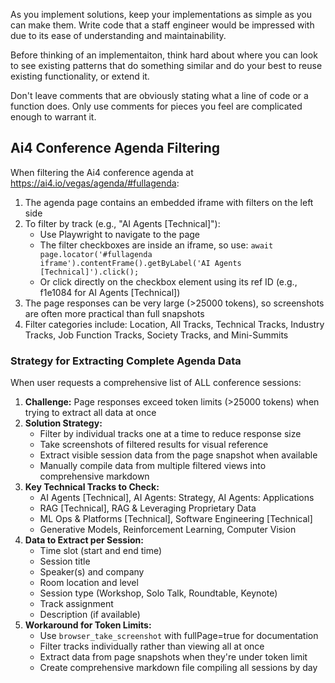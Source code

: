 As you implement solutions, keep your implementations as simple as you can make them. Write code that a staff engineer would be impressed with due to its ease of understanding and maintainability.

Before thinking of an implementaiton, think hard about where you can look to see existing patterns that do something similar and do your best to reuse existing functionality, or extend it.

Don't leave comments that are obviously stating what a line of code or a function does. Only use comments for pieces you feel are complicated enough to warrant it.

## Ai4 Conference Agenda Filtering

When filtering the Ai4 conference agenda at https://ai4.io/vegas/agenda/#fullagenda:

1. The agenda page contains an embedded iframe with filters on the left side
2. To filter by track (e.g., "AI Agents [Technical]"):
   - Use Playwright to navigate to the page
   - The filter checkboxes are inside an iframe, so use: `await page.locator('#fullagenda iframe').contentFrame().getByLabel('AI Agents [Technical]').click();`
   - Or click directly on the checkbox element using its ref ID (e.g., f1e1084 for AI Agents [Technical])
3. The page responses can be very large (>25000 tokens), so screenshots are often more practical than full snapshots
4. Filter categories include: Location, All Tracks, Technical Tracks, Industry Tracks, Job Function Tracks, Society Tracks, and Mini-Summits

### Strategy for Extracting Complete Agenda Data

When user requests a comprehensive list of ALL conference sessions:

1. **Challenge:** Page responses exceed token limits (>25000 tokens) when trying to extract all data at once
2. **Solution Strategy:**
   - Filter by individual tracks one at a time to reduce response size
   - Take screenshots of filtered results for visual reference
   - Extract visible session data from the page snapshot when available
   - Manually compile data from multiple filtered views into comprehensive markdown
3. **Key Technical Tracks to Check:**
   - AI Agents [Technical], AI Agents: Strategy, AI Agents: Applications
   - RAG [Technical], RAG & Leveraging Proprietary Data
   - ML Ops & Platforms [Technical], Software Engineering [Technical]
   - Generative Models, Reinforcement Learning, Computer Vision
4. **Data to Extract per Session:**
   - Time slot (start and end time)
   - Session title
   - Speaker(s) and company
   - Room location and level
   - Session type (Workshop, Solo Talk, Roundtable, Keynote)
   - Track assignment
   - Description (if available)
5. **Workaround for Token Limits:**
   - Use `browser_take_screenshot` with fullPage=true for documentation
   - Filter tracks individually rather than viewing all at once
   - Extract data from page snapshots when they're under token limit
   - Create comprehensive markdown file compiling all sessions by day